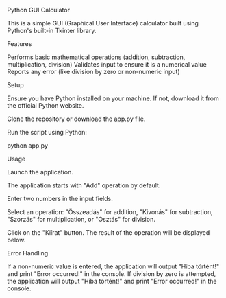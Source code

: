 Python GUI Calculator

This is a simple GUI (Graphical User Interface) calculator built using Python's built-in Tkinter library.

Features

Performs basic mathematical operations (addition, subtraction, multiplication, division)
Validates input to ensure it is a numerical value
Reports any error (like division by zero or non-numeric input)

Setup

Ensure you have Python installed on your machine. If not, download it from the official Python website.

Clone the repository or download the app.py file.

Run the script using Python:

python app.py

Usage

Launch the application.

The application starts with "Add" operation by default.

Enter two numbers in the input fields.

Select an operation: "Összeadás" for addition, "Kivonás" for subtraction, "Szorzás" for multiplication, or "Osztás" for division.

Click on the "Kiírat" button. The result of the operation will be displayed below.

Error Handling

If a non-numeric value is entered, the application will output "Hiba történt!" and print "Error occurred!" in the console.
If division by zero is attempted, the application will output "Hiba történt!" and print "Error occurred!" in the console.
